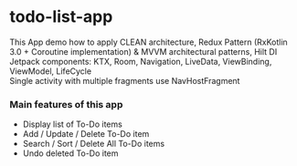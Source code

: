 # todo-list-app
This App demo how to apply CLEAN architecture, Redux Pattern (RxKotlin 3.0 + Coroutine implementation) & MVVM architectural patterns, Hilt DI\
Jetpack components: KTX, Room, Navigation, LiveData, ViewBinding, ViewModel, LifeCycle\
Single activity with multiple fragments use NavHostFragment
### Main features of this app
- Display list of To-Do items
- Add / Update / Delete To-Do item
- Search / Sort / Delete All To-Do items
- Undo deleted To-Do item
